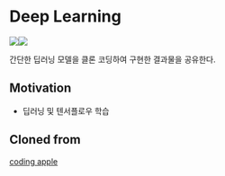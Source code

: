 # Deep Learning
<img src="https://img.shields.io/badge/Python-3776AB?style=for-the-badge&logo=Python&logoColor=white"><img src="https://img.shields.io/badge/Tensorflow-FF6F00?style=for-the-badge&logo=Tensorflow&logoColor=white">

간단한 딥러닝 모델을 클론 코딩하여 구현한 결과물을 공유한다.

## Motivation
* 딥러닝 및 텐서플로우 학습

## Cloned from
[coding apple](https://codingapple.com/course/python-deep-learning/)
